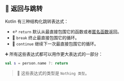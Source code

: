 ## 🔀 返回与跳转

Kotlin 有三种结构化跳转表达式：

* ↩️ `return` 默认从最直接包围它的函数或者[匿名函数](lambdas.md#匿名函数)返回。
* 🛑 `break` 终止最直接包围它的循环。
* 🔄 `continue` 继续下一次最直接包围它的循环。

➕ 所有这些表达式都可以用作更大表达式的一部分：

```kotlin
val s = person.name ?: return
```

> 🚫 这些表达式的类型是 `Nothing 类型`。
